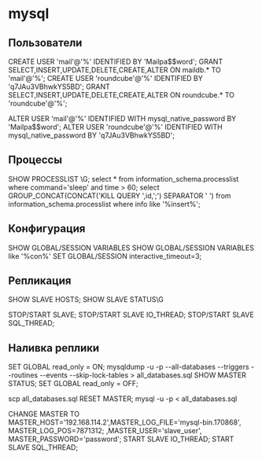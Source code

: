 # mysql

## Пользователи

CREATE USER 'mail'@'%' IDENTIFIED BY 'Mailpa$$word';
GRANT SELECT,INSERT,UPDATE,DELETE,CREATE,ALTER ON maildb.* TO 'mail'@'%';
CREATE USER 'roundcube'@'%' IDENTIFIED BY 'q7JAu3VBhwkYS5BD';
GRANT SELECT,INSERT,UPDATE,DELETE,CREATE,ALTER ON roundcube.* TO 'roundcube'@'%';

ALTER USER 'mail'@'%' IDENTIFIED WITH mysql_native_password BY 'Mailpa$$word';
ALTER USER 'roundcube'@'%' IDENTIFIED WITH mysql_native_password BY 'q7JAu3VBhwkYS5BD';

## Процессы

SHOW PROCESSLIST \G;
select * from information_schema.processlist where command='sleep' and time > 60;
select GROUP_CONCAT(CONCAT('KILL QUERY ',id,';') SEPARATOR ' ') from information_schema.processlist where info like '%insert%';

## Конфигурация

SHOW GLOBAL/SESSION VARIABLES
SHOW GLOBAL/SESSION VARIABLES like '%con%'
SET GLOBAL/SESSION interactive_timeout=3;

## Репликация

SHOW SLAVE HOSTS;
SHOW SLAVE STATUS\G

STOP/START SLAVE;
STOP/START SLAVE IO_THREAD;
STOP/START SLAVE SQL_THREAD;

## Наливка реплики

SET GLOBAL read_only = ON;
mysqldump -u<user> -p<passwd> --all-databases --triggers --routines --events --skip-lock-tables > all_databases.sql
SHOW MASTER STATUS;
SET GLOBAL read_only = OFF;

scp all_databases.sql
RESET MASTER;
mysql -u<user> -p<passwd> < all_databases.sql

CHANGE MASTER TO MASTER_HOST='192.168.114.2',MASTER_LOG_FILE='mysql-bin.170868', MASTER_LOG_POS=7871312; 
,MASTER_USER='slave_user', MASTER_PASSWORD='password';
START SLAVE IO_THREAD;
START SLAVE SQL_THREAD;
